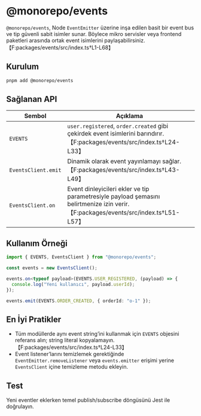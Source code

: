 # @monorepo/events

`@monorepo/events`, Node `EventEmitter` üzerine inşa edilen basit bir event bus ve tip güvenli sabit isimler sunar. Böylece mikro servisler veya frontend paketleri arasında ortak event isimlerini paylaşabilirsiniz.【F:packages/events/src/index.ts†L1-L68】

## Kurulum

```bash
pnpm add @monorepo/events
```

## Sağlanan API

| Sembol | Açıklama |
| --- | --- |
| `EVENTS` | `user.registered`, `order.created` gibi çekirdek event isimlerini barındırır.【F:packages/events/src/index.ts†L24-L33】 |
| `EventsClient.emit` | Dinamik olarak event yayınlamayı sağlar.【F:packages/events/src/index.ts†L43-L49】 |
| `EventsClient.on` | Event dinleyicileri ekler ve tip parametresiyle payload şemasını belirtmenize izin verir.【F:packages/events/src/index.ts†L51-L57】 |

## Kullanım Örneği

```ts
import { EVENTS, EventsClient } from "@monorepo/events";

const events = new EventsClient();

events.on<typeof payload>(EVENTS.USER_REGISTERED, (payload) => {
  console.log("Yeni kullanıcı", payload.userId);
});

events.emit(EVENTS.ORDER_CREATED, { orderId: "o-1" });
```

## En İyi Pratikler

- Tüm modüllerde aynı event string’ini kullanmak için `EVENTS` objesini referans alın; string literal kopyalamayın.【F:packages/events/src/index.ts†L24-L33】
- Event listener’larını temizlemek gerektiğinde `EventEmitter.removeListener` veya `events.emitter` erişimi yerine `EventsClient` içine temizleme metodu ekleyin.

## Test

Yeni eventler eklerken temel publish/subscribe döngüsünü Jest ile doğrulayın.

